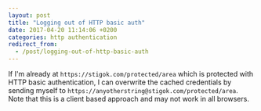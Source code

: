 ```yaml
---
layout: post
title: "Logging out of HTTP basic auth"
date: 2017-04-20 11:14:06 +0200
categories: http authentication
redirect_from:
  - /post/logging-out-of-http-basic-auth
---
```


If I'm already at `https://stigok.com/protected/area` which is protected with HTTP basic authentication, I can overwrite the cached credentials by sending myself to `https://anyotherstring@stigok.com/protected/area`. Note that this is a client based approach and may not work in all browsers.